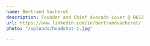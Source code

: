 ```yaml
---
name: Bertrand Vacherot
description: Founder and Chief Avocado Lover @ B612
url: https://www.linkedin.com/in/bertrandvacherot/
photo: "/uploads/headshot-1.jpg"

---
```

